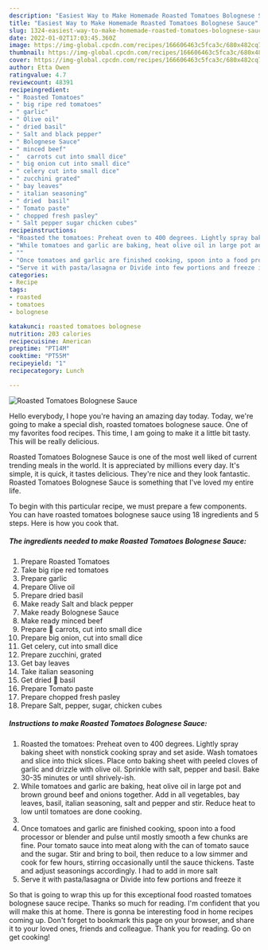 ```yaml
---
description: "Easiest Way to Make Homemade Roasted Tomatoes Bolognese Sauce"
title: "Easiest Way to Make Homemade Roasted Tomatoes Bolognese Sauce"
slug: 1324-easiest-way-to-make-homemade-roasted-tomatoes-bolognese-sauce
date: 2022-01-02T17:03:45.360Z
image: https://img-global.cpcdn.com/recipes/166606463c5fca3c/680x482cq70/roasted-tomatoes-bolognese-sauce-recipe-main-photo.jpg
thumbnail: https://img-global.cpcdn.com/recipes/166606463c5fca3c/680x482cq70/roasted-tomatoes-bolognese-sauce-recipe-main-photo.jpg
cover: https://img-global.cpcdn.com/recipes/166606463c5fca3c/680x482cq70/roasted-tomatoes-bolognese-sauce-recipe-main-photo.jpg
author: Etta Owen
ratingvalue: 4.7
reviewcount: 48391
recipeingredient:
- " Roasted Tomatoes"
- " big ripe red tomatoes"
- " garlic"
- " Olive oil"
- " dried basil"
- " Salt and black pepper"
- " Bolognese Sauce"
- " minced beef"
- "  carrots cut into small dice"
- " big onion cut into small dice"
- " celery cut into small dice"
- " zucchini grated"
- " bay leaves"
- " italian seasoning"
- " dried  basil"
- " Tomato paste"
- " chopped fresh pasley"
- " Salt pepper sugar chicken cubes"
recipeinstructions:
- "Roasted the tomatoes: Preheat oven to 400 degrees. Lightly spray baking sheet with nonstick cooking spray and set aside. Wash tomatoes and slice into thick slices. Place onto baking sheet with peeled cloves of garlic and drizzle with olive oil. Sprinkle with salt, pepper and basil. Bake 30-35 minutes or until shrively-ish."
- "While tomatoes and garlic are baking, heat olive oil in large pot and brown ground beef and onions together. Add in all vegetables, bay leaves, basil, italian seasoning, salt and pepper and stir. Reduce heat to low until tomatoes are done cooking."
- ""
- "Once tomatoes and garlic are finished cooking, spoon into a food processor or blender and pulse until mostly smooth a few chunks are fine. Pour tomato sauce into meat along with the can of tomato sauce and the sugar. Stir and bring to boil, then reduce to a low simmer and cook for few hours, stirring occasionally until the sauce thickens. Taste and adjust seasonings accordingly. I had to add in more salt"
- "Serve it with pasta/lasagna or Divide into few portions and freeze it"
categories:
- Recipe
tags:
- roasted
- tomatoes
- bolognese

katakunci: roasted tomatoes bolognese 
nutrition: 203 calories
recipecuisine: American
preptime: "PT14M"
cooktime: "PT55M"
recipeyield: "1"
recipecategory: Lunch

---
```



![Roasted Tomatoes Bolognese Sauce](https://img-global.cpcdn.com/recipes/166606463c5fca3c/680x482cq70/roasted-tomatoes-bolognese-sauce-recipe-main-photo.jpg)

Hello everybody, I hope you're having an amazing day today. Today, we're going to make a special dish, roasted tomatoes bolognese sauce. One of my favorites food recipes. This time, I am going to make it a little bit tasty. This will be really delicious.

Roasted Tomatoes Bolognese Sauce is one of the most well liked of current trending meals in the world. It is appreciated by millions every day. It's simple, it is quick, it tastes delicious. They're nice and they look fantastic. Roasted Tomatoes Bolognese Sauce is something that I've loved my entire life.




To begin with this particular recipe, we must prepare a few components. You can have roasted tomatoes bolognese sauce using 18 ingredients and 5 steps. Here is how you cook that.

<!--inarticleads1-->

##### The ingredients needed to make Roasted Tomatoes Bolognese Sauce:

1. Prepare  Roasted Tomatoes
1. Take  big ripe red tomatoes
1. Prepare  garlic
1. Prepare  Olive oil
1. Prepare  dried basil
1. Make ready  Salt and black pepper
1. Make ready  Bolognese Sauce
1. Make ready  minced beef
1. Prepare  🥕 carrots, cut into small dice
1. Prepare  big onion, cut into small dice
1. Get  celery, cut into small dice
1. Prepare  zucchini, grated
1. Get  bay leaves
1. Take  italian seasoning
1. Get  dried 🌿 basil
1. Prepare  Tomato paste
1. Prepare  chopped fresh pasley
1. Prepare  Salt, pepper, sugar, chicken cubes




<!--inarticleads2-->

##### Instructions to make Roasted Tomatoes Bolognese Sauce:

1. Roasted the tomatoes: Preheat oven to 400 degrees. Lightly spray baking sheet with nonstick cooking spray and set aside. Wash tomatoes and slice into thick slices. Place onto baking sheet with peeled cloves of garlic and drizzle with olive oil. Sprinkle with salt, pepper and basil. Bake 30-35 minutes or until shrively-ish.
1. While tomatoes and garlic are baking, heat olive oil in large pot and brown ground beef and onions together. Add in all vegetables, bay leaves, basil, italian seasoning, salt and pepper and stir. Reduce heat to low until tomatoes are done cooking.
1. 
1. Once tomatoes and garlic are finished cooking, spoon into a food processor or blender and pulse until mostly smooth a few chunks are fine. Pour tomato sauce into meat along with the can of tomato sauce and the sugar. Stir and bring to boil, then reduce to a low simmer and cook for few hours, stirring occasionally until the sauce thickens. Taste and adjust seasonings accordingly. I had to add in more salt
1. Serve it with pasta/lasagna or Divide into few portions and freeze it




So that is going to wrap this up for this exceptional food roasted tomatoes bolognese sauce recipe. Thanks so much for reading. I'm confident that you will make this at home. There is gonna be interesting food in home recipes coming up. Don't forget to bookmark this page on your browser, and share it to your loved ones, friends and colleague. Thank you for reading. Go on get cooking!
